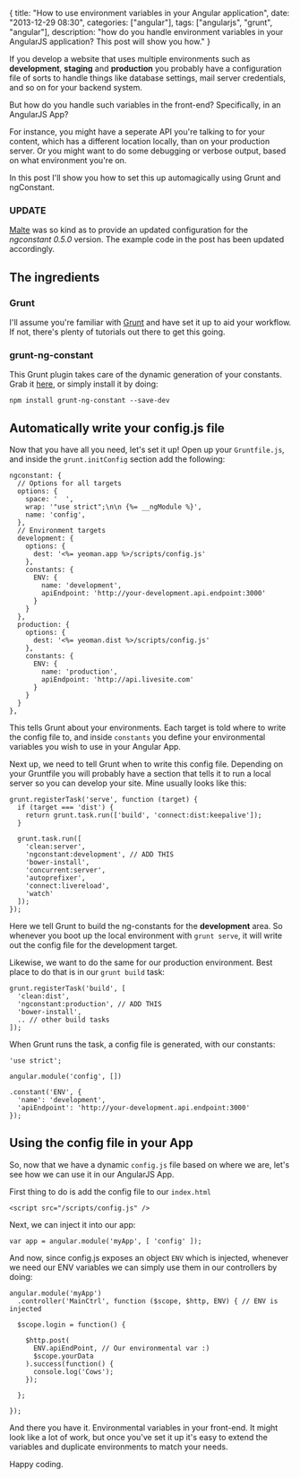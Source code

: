 {
  title: "How to use environment variables in your Angular application",
  date: "2013-12-29 08:30",
  categories: ["angular"],
  tags: ["angularjs", "grunt", "angular"],
  description: "how do you handle environment variables in your AngularJS application? This post will show you how."
}

If you develop a website that uses multiple environments such as **development**, **staging** and **production** you probably have a configuration file of sorts to handle things like database settings, mail server credentials, and so on for your backend system.

But how do you handle such variables in the front-end? Specifically, in an AngularJS App?

For instance, you might have a seperate API you're talking to for your content, which has a different location locally, than on your production server. Or you might want to do some debugging or verbose output, based on what environment you're on.

In this post I'll show you how to set this up automagically using Grunt and ngConstant.

### UPDATE
[Malte](http://werk85.de/) was so kind as to provide an updated configuration for the *ngconstant 0.5.0* version. The example code in the post has been updated accordingly.

## The ingredients

### Grunt

I'll assume you're familiar with [Grunt](http://gruntjs.com/) and have set it up to aid your workflow. If not, there's plenty of tutorials out there to get this going.

### grunt-ng-constant

This Grunt plugin takes care of the dynamic generation of your constants. Grab it [here](https://github.com/werk85/grunt-ng-constant), or simply install it by doing:

    npm install grunt-ng-constant --save-dev

## Automatically write your config.js file

Now that you have all you need, let's set it up! Open up your `Gruntfile.js`, and inside the `grunt.initConfig` section add the following:

    ngconstant: {
      // Options for all targets
      options: {
        space: '  ',
        wrap: '"use strict";\n\n {%= __ngModule %}',
        name: 'config',
      },
      // Environment targets
      development: {
        options: {
          dest: '<%= yeoman.app %>/scripts/config.js'
        },
        constants: {
          ENV: {
            name: 'development',
            apiEndpoint: 'http://your-development.api.endpoint:3000'
          }
        }
      },
      production: {
        options: {
          dest: '<%= yeoman.dist %>/scripts/config.js'
        },
        constants: {
          ENV: {
            name: 'production',
            apiEndpoint: 'http://api.livesite.com'
          }
        }
      }
    },

This tells Grunt about your environments. Each target is told where to write the config file to, and inside `constants` you define your environmental variables you wish to use in your Angular App.

Next up, we need to tell Grunt when to write this config file. Depending on your Gruntfile you will probably have a section that tells it to run a local server so you can develop your site. Mine usually looks like this:

    grunt.registerTask('serve', function (target) {
      if (target === 'dist') {
        return grunt.task.run(['build', 'connect:dist:keepalive']);
      }

      grunt.task.run([
        'clean:server',
        'ngconstant:development', // ADD THIS
        'bower-install',
        'concurrent:server',
        'autoprefixer',
        'connect:livereload',
        'watch'
      ]);
    });

Here we tell Grunt to build the ng-constants for the **development** area. So whenever you boot up the local environment with `grunt serve`, it will write out the config file for the development target.

Likewise, we want to do the same for our production environment. Best place to do that is in our `grunt build` task:

    grunt.registerTask('build', [
      'clean:dist',
      'ngconstant:production', // ADD THIS
      'bower-install',
      .. // other build tasks
    ]);

When Grunt runs the task, a config file is generated, with our constants:

    'use strict';

    angular.module('config', [])

    .constant('ENV', {
      'name': 'development',
      'apiEndpoint': 'http://your-development.api.endpoint:3000'
    });

## Using the config file in your App

So, now that we have a dynamic `config.js` file based on where we are, let's see how we can use it in our AngularJS App.

First thing to do is add the config file to our `index.html`

    <script src="/scripts/config.js" />

Next, we can inject it into our app:

    var app = angular.module('myApp', [ 'config' ]);

And now, since config.js exposes an object `ENV` which is injected, whenever we need our ENV variables we can simply use them in our controllers by doing:

    angular.module('myApp')
      .controller('MainCtrl', function ($scope, $http, ENV) { // ENV is injected

      $scope.login = function() {

        $http.post(
          ENV.apiEndPoint, // Our environmental var :)
          $scope.yourData
        ).success(function() {
          console.log('Cows');
        });

      };

    });

And there you have it. Environmental variables in your front-end. It might look like a lot of work, but once you've set it up it's easy to extend the variables and duplicate environments to match your needs.

Happy coding.
